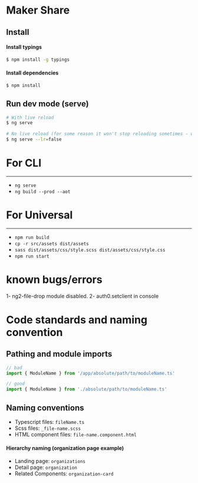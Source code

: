 # Maker Share

## Install

#### Install typings
```bash
$ npm install -g typings
```
#### Install dependencies
```bash
$ npm install
```

## Run dev mode (serve)
```bash
# With live reload
$ ng serve
 
# No live reload (for some reason it won't stop reloading sometimes - we should find out why when we have time)
$ ng serve --lr=false
```



# For CLI 
----------------
- `ng serve`
- `ng build --prod --aot`

# For Universal
---------------------
- `npm run build`
- `cp -r src/assets dist/assets`
- `sass dist/assets/css/style.scss dist/assets/css/style.css`
- `npm run start`





# known bugs/errors
1- ng2-file-drop module disabled.
2- auth0.setclient in console


# Code standards and naming convention

## Pathing and module imports
```javascript
// bad
import { ModuleName } from '/app/absolute/path/to/moduleName.ts'

// good
import { ModuleName } from './absolute/path/to/moduleName.ts'
```

## Naming conventions
- Typescript files: `fileName.ts`
- Scss files: `_file-name.scss`
- HTML component files: `file-name.component.html`

#### Hierarchy naming (organization page example)
- Landing page: `organizations`
- Detail page: `organization`
- Related Components: `organization-card`
